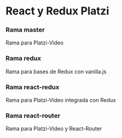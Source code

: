 # React y Redux Platzi

### Rama master

Rama para Platzi-Video

### Rama redux

Rama para bases de Redux con vanilla.js

### Rama react-redux

Rama para Platzi-Video integrada con Redux

### Rama react-router

Rama para Platzi-Video y React-Router

